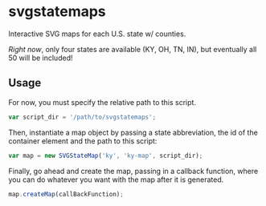 # svgstatemaps
Interactive SVG maps for each U.S. state w/ counties.

*Right now*, only four states are available (KY, OH, TN, IN), but eventually all 50 will be included!


## Usage

For now, you must specify the relative path to this script.
``` js
var script_dir = '/path/to/svgstatemaps';
```

Then, instantiate a map object by passing a state abbreviation, the id of the container element and the path to this script:
``` js
var map = new SVGStateMap('ky', 'ky-map', script_dir);
```

Finally, go ahead and create the map, passing in a callback function, where you can do whatever you want with the map after it is generated.
``` js
map.createMap(callBackFunction);
```
